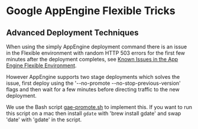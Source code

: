 # Google AppEngine Flexible Tricks

## Advanced Deployment Techniques

When using the simply AppEngine deployment command there is an issue in the Flexible environment with random HTTP 503 errors for the first few minutes after the deployment completes, see [Known Issues in the App Engine Flexible Environment](https://cloud.google.com/appengine/docs/flexible/known-issues).

However AppEngine supports two stage deployments which solves the issue, first deploy using the '--no-promote --no-stop-previous-version' flags and then wait for a few minutes before directing traffic to the new deployment.

We use the Bash script [gae-promote.sh](https://github.com/localcover/public/blob/master/gae-flexible-tricks/gae-promote.sh) to implement this. If you want to run this script on a mac then install `gdate` with 'brew install gdate' and swap 'date' with 'gdate' in the script.

